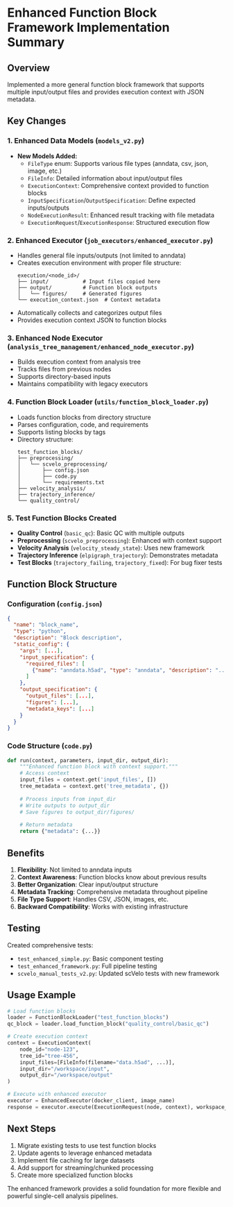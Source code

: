 # Enhanced Function Block Framework Implementation Summary

## Overview
Implemented a more general function block framework that supports multiple input/output files and provides execution context with JSON metadata.

## Key Changes

### 1. Enhanced Data Models (`models_v2.py`)
- **New Models Added:**
  - `FileType` enum: Supports various file types (anndata, csv, json, image, etc.)
  - `FileInfo`: Detailed information about input/output files
  - `ExecutionContext`: Comprehensive context provided to function blocks
  - `InputSpecification`/`OutputSpecification`: Define expected inputs/outputs
  - `NodeExecutionResult`: Enhanced result tracking with file metadata
  - `ExecutionRequest`/`ExecutionResponse`: Structured execution flow

### 2. Enhanced Executor (`job_executors/enhanced_executor.py`)
- Handles general file inputs/outputs (not limited to anndata)
- Creates execution environment with proper file structure:
  ```
  execution/<node_id>/
  ├── input/           # Input files copied here
  ├── output/          # Function block outputs
  │   └── figures/     # Generated figures
  └── execution_context.json  # Context metadata
  ```
- Automatically collects and categorizes output files
- Provides execution context JSON to function blocks

### 3. Enhanced Node Executor (`analysis_tree_management/enhanced_node_executor.py`)
- Builds execution context from analysis tree
- Tracks files from previous nodes
- Supports directory-based inputs
- Maintains compatibility with legacy executors

### 4. Function Block Loader (`utils/function_block_loader.py`)
- Loads function blocks from directory structure
- Parses configuration, code, and requirements
- Supports listing blocks by tags
- Directory structure:
  ```
  test_function_blocks/
  ├── preprocessing/
  │   └── scvelo_preprocessing/
  │       ├── config.json
  │       ├── code.py
  │       └── requirements.txt
  ├── velocity_analysis/
  ├── trajectory_inference/
  └── quality_control/
  ```

### 5. Test Function Blocks Created
- **Quality Control** (`basic_qc`): Basic QC with multiple outputs
- **Preprocessing** (`scvelo_preprocessing`): Enhanced with context support
- **Velocity Analysis** (`velocity_steady_state`): Uses new framework
- **Trajectory Inference** (`elpigraph_trajectory`): Demonstrates metadata
- **Test Blocks** (`trajectory_failing`, `trajectory_fixed`): For bug fixer tests

## Function Block Structure

### Configuration (`config.json`)
```json
{
  "name": "block_name",
  "type": "python",
  "description": "Block description",
  "static_config": {
    "args": [...],
    "input_specification": {
      "required_files": [
        {"name": "anndata.h5ad", "type": "anndata", "description": "..."}
      ]
    },
    "output_specification": {
      "output_files": [...],
      "figures": [...],
      "metadata_keys": [...]
    }
  }
}
```

### Code Structure (`code.py`)
```python
def run(context, parameters, input_dir, output_dir):
    """Enhanced function block with context support."""
    # Access context
    input_files = context.get('input_files', [])
    tree_metadata = context.get('tree_metadata', {})
    
    # Process inputs from input_dir
    # Write outputs to output_dir
    # Save figures to output_dir/figures/
    
    # Return metadata
    return {"metadata": {...}}
```

## Benefits

1. **Flexibility**: Not limited to anndata inputs
2. **Context Awareness**: Function blocks know about previous results
3. **Better Organization**: Clear input/output structure
4. **Metadata Tracking**: Comprehensive metadata throughout pipeline
5. **File Type Support**: Handles CSV, JSON, images, etc.
6. **Backward Compatibility**: Works with existing infrastructure

## Testing

Created comprehensive tests:
- `test_enhanced_simple.py`: Basic component testing
- `test_enhanced_framework.py`: Full pipeline testing
- `scvelo_manual_tests_v2.py`: Updated scVelo tests with new framework

## Usage Example

```python
# Load function blocks
loader = FunctionBlockLoader("test_function_blocks")
qc_block = loader.load_function_block("quality_control/basic_qc")

# Create execution context
context = ExecutionContext(
    node_id="node-123",
    tree_id="tree-456",
    input_files=[FileInfo(filename="data.h5ad", ...)],
    input_dir="/workspace/input",
    output_dir="/workspace/output"
)

# Execute with enhanced executor
executor = EnhancedExecutor(docker_client, image_name)
response = executor.execute(ExecutionRequest(node, context), workspace_dir)
```

## Next Steps

1. Migrate existing tests to use test function blocks
2. Update agents to leverage enhanced metadata
3. Implement file caching for large datasets
4. Add support for streaming/chunked processing
5. Create more specialized function blocks

The enhanced framework provides a solid foundation for more flexible and powerful single-cell analysis pipelines.